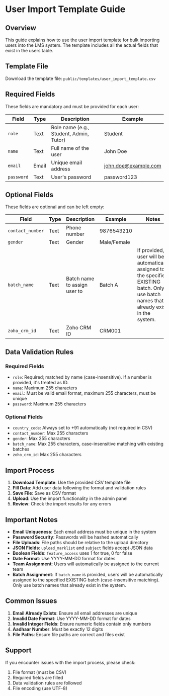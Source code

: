 # User Import Template Guide

## Overview
This guide explains how to use the user import template for bulk importing users into the LMS system. The template includes all the actual fields that exist in the users table.

## Template File
Download the template file: `public/templates/user_import_template.csv`

## Required Fields
These fields are mandatory and must be provided for each user:

| Field | Type | Description | Example |
|-------|------|-------------|---------|
| `role` | Text | Role name (e.g., Student, Admin, Tutor) | Student |
| `name` | Text | Full name of the user | John Doe |
| `email` | Email | Unique email address | john.doe@example.com |
| `password` | Text | User's password | password123 |

## Optional Fields
These fields are optional and can be left empty:

| Field | Type | Description | Example | Notes |
|-------|------|-------------|---------|-------|
| `contact_number` | Text | Phone number | 9876543210 | |
| `gender` | Text | Gender | Male/Female | |
| `batch_name` | Text | Batch name to assign user to | Batch A | If provided, user will be automatically assigned to the specified EXISTING batch. Only use batch names that already exist in the system. |
| `zoho_crm_id` | Text | Zoho CRM ID | CRM001 | |

## Data Validation Rules

### Required Fields
- `role`: Required; matched by name (case-insensitive). If a number is provided, it's treated as ID.
- `name`: Maximum 255 characters
- `email`: Must be valid email format, maximum 255 characters, must be unique
- `password`: Maximum 255 characters

### Optional Fields
- `country_code`: Always set to +91 automatically (not required in CSV)
- `contact_number`: Max 255 characters
- `gender`: Max 255 characters
- `batch_name`: Max 255 characters, case-insensitive matching with existing batches
- `zoho_crm_id`: Max 255 characters

## Import Process

1. **Download Template**: Use the provided CSV template file
2. **Fill Data**: Add user data following the format and validation rules
3. **Save File**: Save as CSV format
4. **Upload**: Use the import functionality in the admin panel
5. **Review**: Check the import results for any errors

## Important Notes

- **Email Uniqueness**: Each email address must be unique in the system
- **Password Security**: Passwords will be hashed automatically
- **File Uploads**: File paths should be relative to the upload directory
- **JSON Fields**: `upload_marklist` and `subject` fields accept JSON data
- **Boolean Fields**: `feature_access` uses 1 for true, 0 for false
- **Date Format**: Use YYYY-MM-DD format for dates
- **Team Assignment**: Users will automatically be assigned to the current team
- **Batch Assignment**: If `batch_name` is provided, users will be automatically assigned to the specified EXISTING batch (case-insensitive matching). Only use batch names that already exist in the system.

## Common Issues

1. **Email Already Exists**: Ensure all email addresses are unique
2. **Invalid Date Format**: Use YYYY-MM-DD format for dates
3. **Invalid Integer Fields**: Ensure numeric fields contain only numbers
4. **Aadhaar Number**: Must be exactly 12 digits
5. **File Paths**: Ensure file paths are correct and files exist

## Support

If you encounter issues with the import process, please check:
1. File format (must be CSV)
2. Required fields are filled
3. Data validation rules are followed
4. File encoding (use UTF-8)
